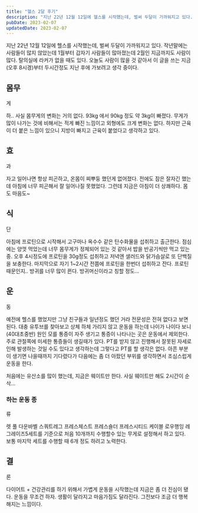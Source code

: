 ```yaml
---
title: "헬스 2달 후기"
description: "지난 22년 12월 12일에 헬스를 시작했는데, 벌써 두달이 가까워지고 있다. 작년말에는 사람들이 많지 않았는데 1월부터 갑자기 사람들이 많아졌는데 2월인 지금까지도 사람이 많다. 탈의실에 라커가 없을 때도 있다. 오늘도 사람이 많을 것 같아서 이 글을 쓰는 지금(오후 8시경)부터 두시..."
pubDate: 2023-02-07
updatedDate: 2023-02-07
---
```


지난 22년 12월 12일에 헬스를 시작했는데, 벌써 두달이 가까워지고 있다. 작년말에는 사람들이 많지 않았는데 1월부터 갑자기 사람들이 많아졌는데 2월인 지금까지도 사람이 많다. 탈의실에 라커가 없을 때도 있다. 오늘도 사람이 많을 것 같아서 이 글을 쓰는 지금(오후 8시경)부터 두시간정도 지난 후에 가보려고 생각 중이다.

## 몸무

게

하.. 사실 몸무게의 변화는 거의 없다. 93kg 에서 90kg 정도 약 3kg이 빠졌다. 무게가 많이 나가는 것에 비해서는 적게 빠진 느낌이고 외형에도 크게 변화는 없다. 하지만 근육이 더 붙은 느낌이 있으니 지방이 빠지고 근육이 붙었다고 생각하고 있다.

## 효

과

자고 일어나면 항상 피곤하고, 온몸이 찌뿌둥 했던게 없어졌다. 전에도 잠은 잘자긴 했는데 아침에 너무 피곤해서 잘 일어나질 못했었다. 그런데 지금은 아침이 더 상쾌하다. 몸도 마음도~

## 식

단

아침에 프로틴으로 시작해서 고구마나 옥수수 같은 탄수화물을 섭취하고 출근한다. 점심에는 양껏 먹었는데 너무 몸무게가 정체되어 있는 것 같아서 밥을 반공기씩만 먹고 있는중. 오후 4시정도에 프로틴을 30g정도 섭취하고 저녁엔 샐러드와 닭가슴살로 또 단백질을 보충한다. 마지막으로 자기 1~2시간 전쯤에 프로틴을 한번더 섭취하고 잔다. 프로틴 때문인지.. 방귀를 너무 많이 뀐다. 방귀머신이라고 칭할 정도...

## 운

동

예전에 헬스를 했었지만 그냥 친구들과 일년정도 했던 거라 전문성은 전혀 없다고 보면된다. 대충 유투브를 찾아보고 상체 하체 가리지 않고 운동을 하는데 나이가 나이다 보니(40대초중반) 원인 모를 통증이 자주 생기고 통증이 나타나는 곳은 운동에서 제외한다. 주로 관절쪽에 미세한 통증들이 생길때가 있다. PT를 받지 않고 진행해서 잘못된 자세로 인해 발생하는 것일 수도 있다고 생각하는데 그렇다고 PT를 할 생각은 없다. 아픈 부분이 생기면 나을때까지 기다렸다가 다음에는 좀 더 아팠던 부위를 생각하면서 조심스럽게 운동을 한다.

처음에는 유산소를 많이 했는데, 지금은 웨이트만 한다. 사실 웨이트만 해도 2시간이 순삭...

### 하는 운동 종

류

렛 풀 다운바벨 스쿼트레그 프레스체스트 프레스숄더 프레스시티드 케이블 로우행잉 레그레이즈5세트를 기준으로 처음 10개까지 수행할수 있는 무게로 설정해서 하고 있다. 보통 마지막 세트를 수행할 때 6개 정도 하려고 노력한다.

## 결

론

다이어트 + 건강관리를 하기 위해서 가볍게 운동을 시작했는데 지금은 좀 더 진심이 됐다. 운동을 무조건 하자. 생활이 달라지고 마음가짐도 달라진다. 그전보다 조금 더 행복해지는 느낌이다.